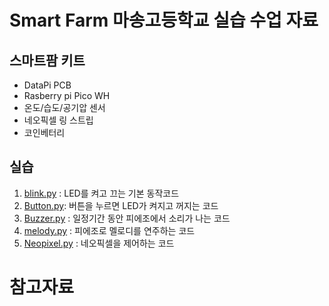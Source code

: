 # Smart Farm 마송고등학교 실습 수업 자료

## 스마트팜 키트
- DataPi PCB  
- Rasberry pi Pico WH 
- 온도/습도/공기압 센서
- 네오픽셀 링 스트립
- 코인베터리 

## 실습 
1. [blink.py](/src/Examples/blink.py) : LED를 켜고 끄는 기본 동작코드 
2. [Button.py](/src/Examples/Button.py): 버튼을 누르면 LED가 켜지고 꺼지는 코드
3. [Buzzer.py](/src/Examples/Buzzer.py) : 일정기간 동안 피에조에서 소리가 나는 코드 
4. [melody.py](/src/Examples/melody.py) : 피에조로 멜로디를 연주하는 코드 
5. [Neopixel.py](/src/Examples/Neopixel.py) : 네오픽셀을 제어하는 코드 

# 참고자료 